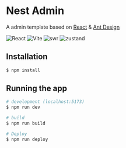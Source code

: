 # Nest Admin
A admin template based on [React](https://reactjs.org/) & [Ant Design](https://ant.design/)

![React](https://img.shields.io/badge/React-18.2.0-blue)
![Vite](https://img.shields.io/badge/Vite-5.0.8-blue)
![swr](https://img.shields.io/badge/SWR-2.2.4-blue)
![zustand](https://img.shields.io/badge/Zustand-4.4.7-blue)

## Installation
```bash
$ npm install
```

## Running the app
```bash
# development (localhost:5173)
$ npm run dev

# build
$ npm run build

# Deploy
$ npm run deploy
```
